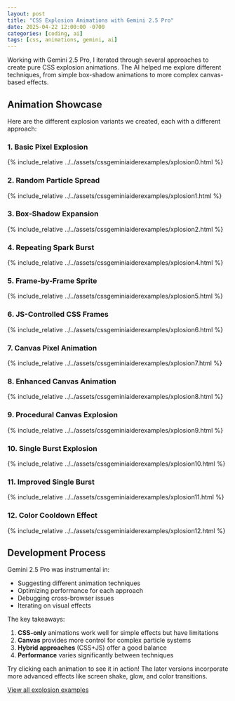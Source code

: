 ```yaml
---
layout: post
title: "CSS Explosion Animations with Gemini 2.5 Pro"
date: 2025-04-22 12:00:00 -0700
categories: [coding, ai]
tags: [css, animations, gemini, ai] 
---
```


Working with Gemini 2.5 Pro, I iterated through several approaches to create pure CSS explosion animations. The AI helped me explore different techniques, from simple box-shadow animations to more complex canvas-based effects.

## Animation Showcase

Here are the different explosion variants we created, each with a different approach:

### 1. Basic Pixel Explosion
{% include_relative ../../assets/cssgeminiaiderexamples/xplosion0.html %}

### 2. Random Particle Spread  
{% include_relative ../../assets/cssgeminiaiderexamples/xplosion1.html %}

### 3. Box-Shadow Expansion
{% include_relative ../../assets/cssgeminiaiderexamples/xplosion2.html %}

### 4. Repeating Spark Burst
{% include_relative ../../assets/cssgeminiaiderexamples/xplosion4.html %}

### 5. Frame-by-Frame Sprite
{% include_relative ../../assets/cssgeminiaiderexamples/xplosion5.html %}

### 6. JS-Controlled CSS Frames
{% include_relative ../../assets/cssgeminiaiderexamples/xplosion6.html %}

### 7. Canvas Pixel Animation
{% include_relative ../../assets/cssgeminiaiderexamples/xplosion7.html %}

### 8. Enhanced Canvas Animation
{% include_relative ../../assets/cssgeminiaiderexamples/xplosion8.html %}

### 9. Procedural Canvas Explosion
{% include_relative ../../assets/cssgeminiaiderexamples/xplosion9.html %}

### 10. Single Burst Explosion
{% include_relative ../../assets/cssgeminiaiderexamples/xplosion10.html %}

### 11. Improved Single Burst
{% include_relative ../../assets/cssgeminiaiderexamples/xplosion11.html %}

### 12. Color Cooldown Effect
{% include_relative ../../assets/cssgeminiaiderexamples/xplosion12.html %}

## Development Process

Gemini 2.5 Pro was instrumental in:
- Suggesting different animation techniques
- Optimizing performance for each approach
- Debugging cross-browser issues
- Iterating on visual effects

The key takeaways:
1. **CSS-only** animations work well for simple effects but have limitations
2. **Canvas** provides more control for complex particle systems
3. **Hybrid approaches** (CSS+JS) offer a good balance
4. **Performance** varies significantly between techniques

Try clicking each animation to see it in action! The later versions incorporate more advanced effects like screen shake, glow, and color transitions.

[View all explosion examples](/assets/cssgeminiaiderexamples/index.html)
